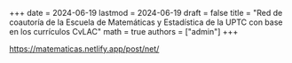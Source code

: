 +++
date      = 2024-06-19
lastmod   = 2024-06-19
draft     = false
title     = "Red de coautoría de la Escuela de Matemáticas y Estadística de la UPTC con base en los currículos CvLAC"
math      = true
authors = ["admin"]
+++


https://matematicas.netlify.app/post/net/

